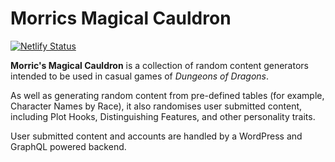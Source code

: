 # Morrics Magical Cauldron

[![Netlify Status](https://api.netlify.com/api/v1/badges/d0bbf586-c172-4e44-89be-147ca3eeee28/deploy-status)](https://app.netlify.com/sites/morrics-magical-cauldron/deploys)

<strong>Morric's Magical Cauldron</strong> is a collection of random content generators intended to be used	in casual games of <em>Dungeons of Dragons</em>.
					
As well as generating random content from pre-defined tables (for example, Character Names by Race), it also randomises user submitted content, including Plot Hooks, Distinguishing Features, and other personality traits. 

User submitted content and accounts are handled by a WordPress and GraphQL powered backend.

